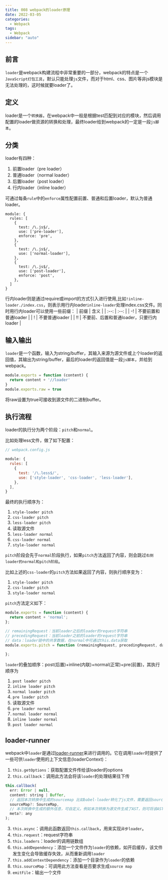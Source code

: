 ```yaml
---
title: 008 webpack的loader原理
date: 2022-03-05
categories:
  - Webpack
tags:
  - Webpack
sidebar: "auto"
---
```


## 前言
`loader`是webpack构建流程中非常重要的一部分，webpack的特点是一个`JavaScript打包工具`，默认只能处理`js`文件，而对于html、css、图片等非js模块是无法处理的，这时候就要loader了。

## 定义
loader是一个`转换器`，在webpack中一般是根据test匹配到对应的模块，然后调用配置的loader做资源的转换和处理，最终loader给到webpack的一定是一段`js脚本`。

## 分类
loader有四种：
1. 前置loader（pre loader）
2. 普通loader（normal loader）
3. 后置loader（post loader）
4. 行内loader（inline loader）

可通过每条`rule`中的`enforce`属性配置前置、普通和后置loader，默认为普通loader。
```
module: {
  rules: [
    {
      test: /\.js$/,
      use: ['pre-loader'],
      enforce: 'pre',
    },
    {
      test: /\.js$/,
      use: ['normal-loader'],
    },
    {
      test: /\.js$/,
      use: ['post-loader'],
      enforce: 'post',
    },
  ]
}
```
行内loader则是通过require或import的方式引入进行使用,比如`!inline-loader./index.css`，则表示用行内loader`inline-loader`处理index.css文件。同时用行内loader可以使用一些前缀：
| 前缀 | 含义 |
| :--: | :--: |
| -!  | 不要前置和普通loader |
| ! | 不要普通loader |
|  !!  | 不要前、后置和普通loader，只要行内loader |

## 输入输出
`loader`是一个函数，输入为string/buffer，其输入来源为源文件或上个loader的返回值，其输出为string/buffer，最后的loader的返回值是一段`js脚本`，并给到webpack。
```js
module.exports = function (content) {
  return content + '//loader'
}
module.exports.raw = true
```
将raw设置为true可接收到源文件的二进制buffer。

## 执行流程
loader的执行分为两个阶段：`pitch`和`normal`。

比如处理less文件，做了如下配置：
```js
// webpack.config.js

module: {
  rules: [
    {
      test: '/\.less$/',
      use: ['style-loader', 'css-loader', 'less-loader'],
    },
  ],
}
```

最终的执行顺序为：
1. `style-loader pitch`
2. `css-loader pitch`
3. `less-loader pitch`
4. 读取源文件 
5. `less-loader normal`
6. `css-loader normal`
7. `style-loader normal`

`pitch`阶段会先于`normal`阶段执行，如果`pitch`方法返回了内容，则会跳过`右侧loader的normal和pitch阶段`。

比如上述的`css-loader`的`pitch`方法如果返回了内容，则执行顺序变为：
1. `style-loader pitch`
2. `css-loader pitch`
3. `style-loader normal`


`pitch`方法定义如下：
```js
module.exports = function (content) {
  return content + 'normal';
};

// remainingRequest：当前loader之后的loader的request字符串
// precedingRequest：当前loader之前的loader的request字符串
// data：loader链中的共享数据，在normal中可通过this.data获取
module.exports.pitch = function (remainingRequest, precedingRequest, data) {
   
};
```
`loader`的叠加顺序：post(后置)+inline(内联)+normal(正常)+pre(前置)，其执行顺序为
1. `post loader pitch`
2. `inline loader pitch`
3. `normal loader pitch`
4. `pre loader pitch`
5. 读取源文件
6. `pre loader normal`
7. `normal loader normal`
8. `inline loader normal`
9. `post loader normal`

## loader-runner
webpack中`loader`是通过[loader-runner](https://github.com/webpack/loader-runner)来进行调用的。它在调用`loader`时提供了一些可供`loader`使用的上下文信息(loaderContext)：
1. `this.getOptions`：获取配置文件传给该loader的options
2. `this.callback`：调用此方法会将该`loader`的处理结果往下传
```js
this.callback(
  err: Error | null,
  content: string | Buffer,
  // 返回本次转换中生成的sourcemap 比如babel-loader转化了js文件，需要返回sourcemap给webpack，要不然webpack生成sourcemap时定位不到最开始的源文件
  sourceMap?: SourceMap,
  // 本次转换中生成的额外信息，可自定义。例如本次转换为源文件生成了AST，则可将该AST传给后面的loader，以免需要AST的loader去重复生成而降低性能。
  meta?: any
);
```
3. `this.async`：调用此函数返回`this.callback`，用来实现`异步loader`。
4. `this.request`：request字符串
5. `this.loaders`：loader的调用链数组
6. `this.addDependency`：添加一个文件作为`loader`的依赖，如开启缓存，该文件发生变化会导致缓存失效，从而重新调用`loader`
7. `this.addContextDependency`：添加一个目录作为`loader`的依赖
8. `this.sourceMap`：可调用此方法查看是否要求生成`source map`
9. `emitFile`：输出一个文件
